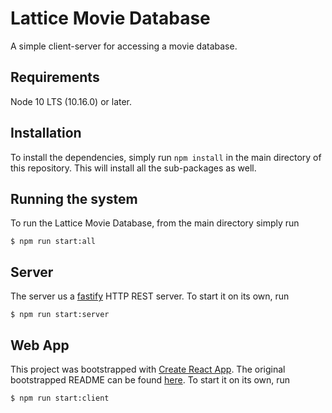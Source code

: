 # Lattice Movie Database

A simple client-server for accessing a movie database.

## Requirements

Node 10 LTS (10.16.0) or later.

## Installation

To install the dependencies, simply run `npm install` in the main directory
of this repository. This will install all the sub-packages as well.

## Running the system

To run the Lattice Movie Database, from the main directory simply run
```shell
$ npm run start:all
```

## Server

The server us a [fastify](https://www.fastify.io/) HTTP REST server. To start it
on its own, run
```shell
$ npm run start:server
```

## Web App

This project was bootstrapped with [Create React App](https://github.com/facebook/create-react-app).
The original bootstrapped README can be found [here](client/README.md). To start
it on its own, run
```shell
$ npm run start:client
```
